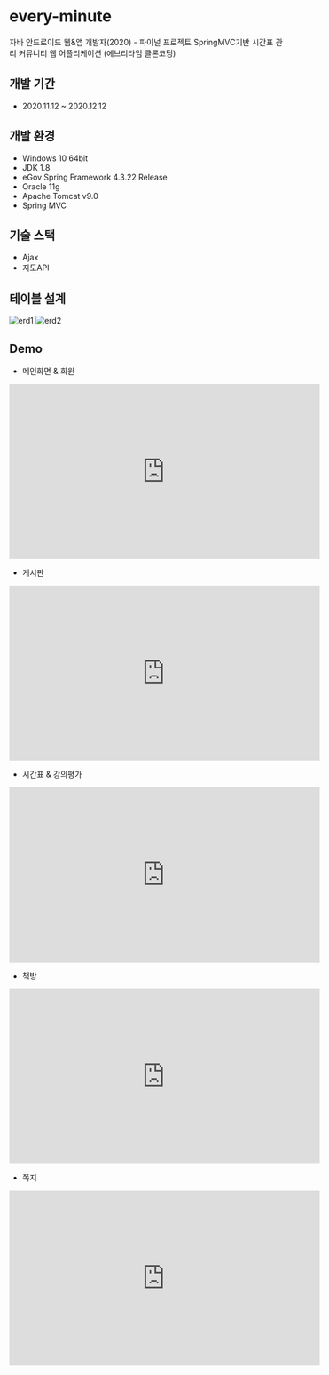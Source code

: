 # every-minute
자바 안드로이드 웹&amp;앱 개발자(2020) - 파이널 프로젝트
SpringMVC기반 시간표 관리 커뮤니티 웹 어플리케이션
(에브리타임 클론코딩)

## 개발 기간
  - 2020.11.12 ~ 2020.12.12
 
## 개발 환경
  -  Windows 10 64bit
  -  JDK 1.8
  -  eGov Spring Framework 4.3.22 Release
  - Oracle 11g
  -  Apache Tomcat v9.0
  - Spring MVC
## 기술 스택
  - Ajax
  - 지도API
## 테이블 설계
![erd1](https://user-images.githubusercontent.com/62992052/103277406-41447300-4a0c-11eb-821b-231dca615e90.png)
![erd2](https://user-images.githubusercontent.com/62992052/103277416-46092700-4a0c-11eb-9ecf-19b584bab5e1.png)
## Demo
- 메인화면 & 회원
<iframe width="560" height="315" src="https://www.youtube.com/embed/hO7-EDY1fvo" frameborder="0" allow="accelerometer; autoplay; clipboard-write; encrypted-media; gyroscope; picture-in-picture" allowfullscreen></iframe>

- 게시판
<iframe width="560" height="315" src="https://www.youtube.com/embed/MDVIjmQvs9Q" frameborder="0" allow="accelerometer; autoplay; clipboard-write; encrypted-media; gyroscope; picture-in-picture" allowfullscreen></iframe>

 - 시간표  & 강의평가
<iframe width="560" height="315" src="https://www.youtube.com/embed/Xb2cYX0vqg4" frameborder="0" allow="accelerometer; autoplay; clipboard-write; encrypted-media; gyroscope; picture-in-picture" allowfullscreen></iframe>

- 책방
<iframe width="560" height="315" src="https://www.youtube.com/embed/TtdgpF763Go" frameborder="0" allow="accelerometer; autoplay; clipboard-write; encrypted-media; gyroscope; picture-in-picture" allowfullscreen></iframe>

- 쪽지
<iframe width="560" height="315" src="https://www.youtube.com/embed/FK6_Tb9Cgss" frameborder="0" allow="accelerometer; autoplay; clipboard-write; encrypted-media; gyroscope; picture-in-picture" allowfullscreen></iframe>
